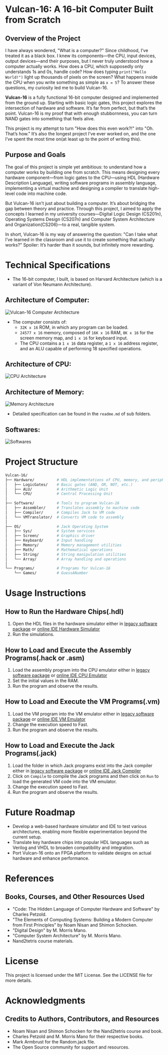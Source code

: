 # Vulcan-16: A 16-bit Computer Built from Scratch

## Overview of the Project
I have always wondered, "What is a computer?" Since childhood, I’ve treated it as a black box. I knew its components—the CPU, input devices, output devices—and their purposes, but I never truly understood how a computer actually works. How does a CPU, which supposedly only understands 1s and 0s, handle code? How does typing `print("Hello World!")` light up thousands of pixels on the screen? What happens inside the CPU when you write something as simple as `x = 5`? To answer these questions, my curiosity led me to build Vulcan-16.

**Vulcan-16** is a fully functional 16-bit computer designed and implemented from the ground up. Starting with basic logic gates, this project explores the intersection of hardware and software. It’s far from perfect, but that’s the point. Vulcan-16 is my proof that with enough stubbornness, you can turn NAND gates into something that feels alive.

This project is my attempt to turn "How does this even work?!" into "Oh. That’s how." It’s also the longest project I’ve ever worked on, and the one I’ve spent the most time on(at least up to the point of writing this).


## Purpose and Goals
The goal of this project is simple yet ambitious: to understand how a computer works by building one from scratch. This means designing every hardware component—from logic gates to the CPU—using HDL (Hardware Description Language), writing software programs in assembly language, implementing a virtual machine and designing a compiler to translate high-level code into machine code.

But Vulcan-16 isn’t just about building a computer. It’s about bridging the gap between theory and practice. Through this project, I aimed to apply the concepts I learned in my university courses—Digital Logic Design (CS201n), Operating Systems Design (CS207n) and Computer System Architecture and Organization(CS206)—to a real, tangible system.

In short, Vulcan-16 is my way of answering the question: "Can I take what I’ve learned in the classroom and use it to create something that actually works?" Spoiler: It’s harder than it sounds, but infinitely more rewarding.

# Technical Specifications
- The 16-bit computer, I built, is based on Harvard Architecture (which is a variant of Von Neumann Architecture). 

## **Architecture of Computer:**
![Vulcan-16 Computer Architecture](https://i.sstatic.net/guKsKZIz.png)
- The computer consists of:
  - `32K x 16` ROM, in which any program can be loaded.
  - `24577 x 16` memory, composed of `16K x 16` RAM, `8K x 16` for the screen memory map, and `1 x 16` for keyboard input.
  - The CPU contains a `1 x 16` data register, a `1 x 16` address register, and an ALU capable of performing 18 specified operations.
## **Architecture of CPU:**
![CPU Architecture](https://i.sstatic.net/emWTfTvI.png)
## **Architecture of Memory:**
![Memory Architecture](https://i.sstatic.net/51MRItuH.png)
- Detailed specification can be found in the `readme.md` of sub folders.
## **Softwares:**
![Softwares](https://i.sstatic.net/CbKSHYDr.png)


# Project Structure
```bash
Vulcan-16/
├── Hardware/          # HDL implementations of CPU, memory, and peripherals
│   ├── LogicGates/    # Basic gates (AND, OR, NOT, etc.)
│   ├── ALU/           # Arithmetic Logic Unit
│   └── CPU/           # Central Processing Unit
│
├── Software/          # Tools to program Vulcan-16
│   ├── Assembler/     # Translates assembly to machine code
│   ├── Compiler/      # Compiles Jack to VM code
│   └── VMTranslator/  # Converts VM code to assembly
│
├── OS/                # Jack Operating System
│   ├── Sys/           # System services
│   ├── Screen/        # Graphics driver
│   ├── Keyboard/      # Input handling
│   ├── Memory/        # Memory management utilities
│   ├── Math/          # Mathematical operations
│   ├── String/        # String manipulation utilities
│   └── Array/         # Array handling and operations
│
└── Programs/          # Programs for Vulcan-16
    └── Games/         # GuessANumber
```

# Usage Instructions
## How to Run the Hardware Chips(.hdl)
1. Open the HDL files in the hardware simulator either in [legacy software package](https://drive.google.com/file/d/1IkIR8Pwq3PY49QgXpUJOkUUVht-TKIET/view) or [online IDE Hardware Simulator](https://nand2tetris.github.io/web-ide/chip)
2. Run the simulations.

## How to Load and Execute the Assembly Programs(.hack or .asm)
1. Load the assembly program into the CPU emulator either in [legacy software package](https://drive.google.com/file/d/1IkIR8Pwq3PY49QgXpUJOkUUVht-TKIET/view) or [online IDE CPU Emulator](https://nand2tetris.github.io/web-ide/cpu)
2. Set the initial values in the RAM.
3. Run the program and observe the results.

## How to Load and Execute the VM Programs(.vm)
1. Load the VM program into the VM emulator either in [legacy software package](https://drive.google.com/file/d/1IkIR8Pwq3PY49QgXpUJOkUUVht-TKIET/view) or [online IDE VM Emulator](https://nand2tetris.github.io/web-ide/vm)
2. Change the execution speed to Fast.
3. Run the program and observe the results.

## How to Load and Execute the Jack Programs(.jack)
1. Load the folder in which Jack programs exist into the Jack compiler either in [legacy software package](https://drive.google.com/file/d/1IkIR8Pwq3PY49QgXpUJOkUUVht-TKIET/view) or [online IDE Jack Compiler](https://nand2tetris.github.io/web-ide/jack)
2. Click on `Compile` to compile the Jack programs and then click on `Run` to load the generated VM code into the VM emulator.
3. Change the execution speed to Fast.
4. Run the program and observe the results.

# Future Roadmap
- Develop a web-based hardware simulator and IDE to test various architectures, enabling more flexible experimentation beyond the current setup.
- Translate key hardware chips into popular HDL languages such as Verilog and VHDL to broaden compatibility and integration.
- Port Vulcan-16 onto an FPGA platform to validate designs on actual hardware and enhance performance.

# References
## Books, Courses, and Other Resources Used
- "Code: The Hidden Language of Computer Hardware and Software" by Charles Petzold.
- "The Elements of Computing Systems: Building a Modern Computer from First Principles" by Noam Nisan and Shimon Schocken.
- "Digital Design" by M. Morris Mano.
- "Computer System Architecture" by M. Morris Mano.
- Nand2tetris course materials.

# License
This project is licensed under the MIT License. See the LICENSE file for more details.

# Acknowledgments
## Credits to Authors, Contributors, and Resources
- Noam Nisan and Shimon Schocken for the Nand2tetris course and book.
- Charles Petzold and M. Morris Mano for their respective books.
- Mark Armbrust for the Random.jack file.
- The Open Source community for support and resources.